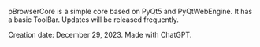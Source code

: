 pBrowserCore is a simple core based on PyQt5 and PyQtWebEngine. It has a basic ToolBar. Updates will be released frequently.

Creation date: December 29, 2023.
Made with ChatGPT.
